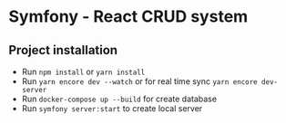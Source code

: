 # Symfony - React CRUD system

## Project installation

- Run `npm install` or `yarn install`
- Run `yarn encore dev --watch` or for real time sync `yarn encore dev-server`
- Run `docker-compose up --build` for create database
- Run `symfony server:start` to create local server